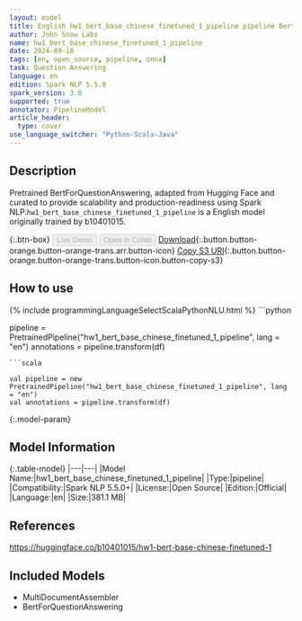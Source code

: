 ```yaml
---
layout: model
title: English hw1_bert_base_chinese_finetuned_1_pipeline pipeline BertForQuestionAnswering from b10401015
author: John Snow Labs
name: hw1_bert_base_chinese_finetuned_1_pipeline
date: 2024-09-18
tags: [en, open_source, pipeline, onnx]
task: Question Answering
language: en
edition: Spark NLP 5.5.0
spark_version: 3.0
supported: true
annotator: PipelineModel
article_header:
  type: cover
use_language_switcher: "Python-Scala-Java"
---
```


## Description

Pretrained BertForQuestionAnswering, adapted from Hugging Face and curated to provide scalability and production-readiness using Spark NLP.`hw1_bert_base_chinese_finetuned_1_pipeline` is a English model originally trained by b10401015.

{:.btn-box}
<button class="button button-orange" disabled>Live Demo</button>
<button class="button button-orange" disabled>Open in Colab</button>
[Download](https://s3.amazonaws.com/auxdata.johnsnowlabs.com/public/models/hw1_bert_base_chinese_finetuned_1_pipeline_en_5.5.0_3.0_1726654858429.zip){:.button.button-orange.button-orange-trans.arr.button-icon}
[Copy S3 URI](s3://auxdata.johnsnowlabs.com/public/models/hw1_bert_base_chinese_finetuned_1_pipeline_en_5.5.0_3.0_1726654858429.zip){:.button.button-orange.button-orange-trans.button-icon.button-copy-s3}

## How to use



<div class="tabs-box" markdown="1">
{% include programmingLanguageSelectScalaPythonNLU.html %}
```python

pipeline = PretrainedPipeline("hw1_bert_base_chinese_finetuned_1_pipeline", lang = "en")
annotations =  pipeline.transform(df)   

```
```scala

val pipeline = new PretrainedPipeline("hw1_bert_base_chinese_finetuned_1_pipeline", lang = "en")
val annotations = pipeline.transform(df)

```
</div>

{:.model-param}
## Model Information

{:.table-model}
|---|---|
|Model Name:|hw1_bert_base_chinese_finetuned_1_pipeline|
|Type:|pipeline|
|Compatibility:|Spark NLP 5.5.0+|
|License:|Open Source|
|Edition:|Official|
|Language:|en|
|Size:|381.1 MB|

## References

https://huggingface.co/b10401015/hw1-bert-base-chinese-finetuned-1

## Included Models

- MultiDocumentAssembler
- BertForQuestionAnswering